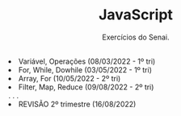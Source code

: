 <h1 align="center"> JavaScript </h1>
<p align="center">Exercícios do Senai.</p>
<br>
<li> Variável, Operações (08/03/2022 - 1º tri) 
<li> For, While, Dowhile (03/05/2022 - 1º tri) 
<li> Array, For (10/05/2022 - 2º tri) 
<li> Filter, Map, Reduce (09/08/2022 - 2º tri)<br>
. . .
<li> REVISÃO 2º trimestre (16/08/2022)
